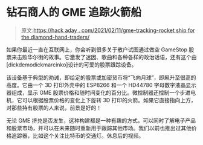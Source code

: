 # 钻石商人的 GME 追踪火箭船

> 原文:[https://hack aday . com/2021/02/11/gme-tracking-rocket ship for the diamond-hand-traders/](https://hackaday.com/2021/02/11/gme-tracking-rocketship-for-the-diamond-handed-traders/)

如果你最近一直在互联网上，你会听到很多关于散户试图通过做空 GameStop 股票来击败华尔街的故事。它激发了迷因、歌曲和各种各样的政治话语，还有这个由[dickdemodickmarcinko]设计的可爱的股票跟踪设备。

该设备基于典型的劝诫，即给定的股票或加密货币将“飞向月球”，即飙升至很高的高度。它由一个 3D 打印外壳中的 ESP8266 和一个 HD44780 字母数字液晶显示器组成，显示 GME 股票价格和随时间变化的百分比。微控制器还控制一个步进电机，它可以根据股票价格的变化上下旋转 3D 打印的火箭。如果它直接指向上方，对那些持有股票的人来说，前景是好的！

无论 GME 挤兑是否发生，这种构建都是一种有趣的方式，可以同时了解电子产品和股票市场，并可以在未来随时重新用于跟踪其他市场。我们以前也推出过其他价格追踪器，比如这个关注比特币的交通灯。休息后的视频。